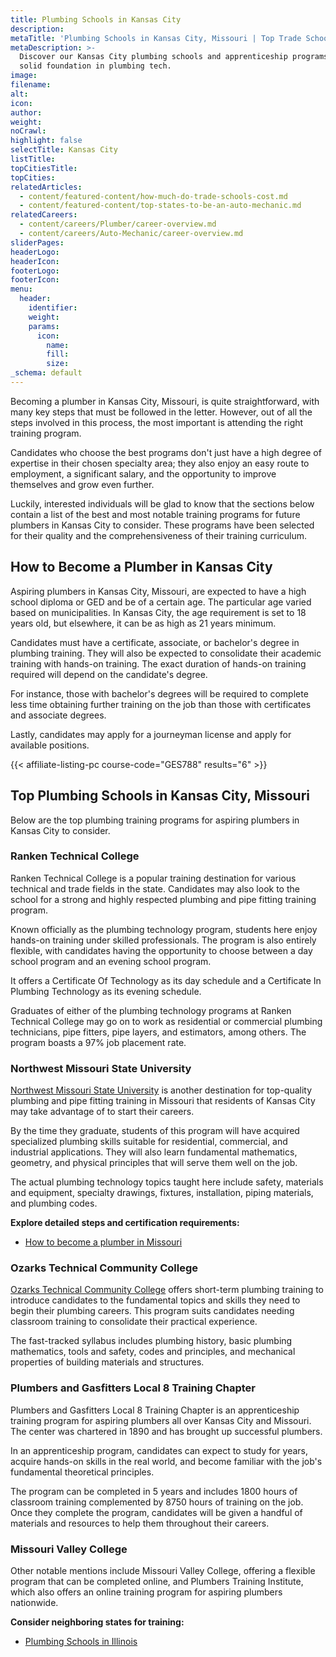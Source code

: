 ```yaml
---
title: Plumbing Schools in Kansas City
description:
metaTitle: 'Plumbing Schools in Kansas City, Missouri | Top Trade Schools '
metaDescription: >-
  Discover our Kansas City plumbing schools and apprenticeship programs for a
  solid foundation in plumbing tech.
image:
filename:
alt:
icon:
author:
weight:
noCrawl:
highlight: false
selectTitle: Kansas City
listTitle:
topCitiesTitle:
topCities:
relatedArticles:
  - content/featured-content/how-much-do-trade-schools-cost.md
  - content/featured-content/top-states-to-be-an-auto-mechanic.md
relatedCareers:
  - content/careers/Plumber/career-overview.md
  - content/careers/Auto-Mechanic/career-overview.md
sliderPages:
headerLogo:
headerIcon:
footerLogo:
footerIcon:
menu:
  header:
    identifier:
    weight:
    params:
      icon:
        name:
        fill:
        size:
_schema: default
---
```

Becoming a plumber in Kansas City, Missouri, is quite straightforward, with many key steps that must be followed in the letter. However, out of all the steps involved in this process, the most important is attending the right training program.

Candidates who choose the best programs don't just have a high degree of expertise in their chosen specialty area; they also enjoy an easy route to employment, a significant salary, and the opportunity to improve themselves and grow even further.

Luckily, interested individuals will be glad to know that the sections below contain a list of the best and most notable training programs for future plumbers in Kansas City to consider. These programs have been selected for their quality and the comprehensiveness of their training curriculum.

## **How to Become a Plumber in Kansas City**

Aspiring plumbers in Kansas City, Missouri, are expected to have a high school diploma or GED and be of a certain age. The particular age varied based on municipalities. In Kansas City, the age requirement is set to 18 years old, but elsewhere, it can be as high as 21 years minimum.

Candidates must have a certificate, associate, or bachelor's degree in plumbing training. They will also be expected to consolidate their academic training with hands-on training. The exact duration of hands-on training required will depend on the candidate's degree.

For instance, those with bachelor's degrees will be required to complete less time obtaining further training on the job than those with certificates and associate degrees.

Lastly, candidates may apply for a journeyman license and apply for available positions.

{{< affiliate-listing-pc course-code="GES788" results="6" >}}

## **Top Plumbing Schools in Kansas City, Missouri**

Below are the top plumbing training programs for aspiring plumbers in Kansas City to consider.

### **Ranken Technical College**

Ranken Technical College is a popular training destination for various technical and trade fields in the state. Candidates may also look to the school for a strong and highly respected plumbing and pipe fitting training program.

Known officially as the plumbing technology program, students here enjoy hands-on training under skilled professionals. The program is also entirely flexible, with candidates having the opportunity to choose between a day school program and an evening school program.

It offers a Certificate Of Technology as its day schedule and a Certificate In Plumbing Technology as its evening schedule.

Graduates of either of the plumbing technology programs at Ranken Technical College may go on to work as residential or commercial plumbing technicians, pipe fitters, pipe layers, and estimators, among others. The program boasts a 97% job placement rate.

### **Northwest Missouri State University**

[Northwest Missouri State University](https://www.nwmissouri.edu/) is another destination for top-quality plumbing and pipe fitting training in Missouri that residents of Kansas City may take advantage of to start their careers.

By the time they graduate, students of this program will have acquired specialized plumbing skills suitable for residential, commercial, and industrial applications. They will also learn fundamental mathematics, geometry, and physical principles that will serve them well on the job.

The actual plumbing technology topics taught here include safety, materials and equipment, specialty drawings, fixtures, installation, piping materials, and plumbing codes.

**Explore detailed steps and certification requirements:**

* [How to become a plumber in Missouri](https://toptradeschools.com/near-you/plumber/missouri/)

### Ozarks Technical Community College

[Ozarks Technical Community College](https://www.otc.edu/) offers short-term plumbing training to introduce candidates to the fundamental topics and skills they need to begin their plumbing careers. This program suits candidates needing classroom training to consolidate their practical experience.

The fast-tracked syllabus includes plumbing history, basic plumbing mathematics, tools and safety, codes and principles, and mechanical properties of building materials and structures.

### Plumbers and Gasfitters Local 8 Training Chapter

Plumbers and Gasfitters Local 8 Training Chapter is an apprenticeship training program for aspiring plumbers all over Kansas City and Missouri. The center was chartered in 1890 and has brought up successful plumbers.

In an apprenticeship program, candidates can expect to study for years, acquire hands-on skills in the real world, and become familiar with the job's fundamental theoretical principles.

The program can be completed in 5 years and includes 1800 hours of classroom training complemented by 8750 hours of training on the job. Once they complete the program, candidates will be given a handful of materials and resources to help them throughout their careers.

### Missouri Valley College

Other notable mentions include Missouri Valley College, offering a flexible program that can be completed online, and Plumbers Training Institute, which also offers an online training program for aspiring plumbers nationwide.

**Consider neighboring states for training:**

* [Plumbing Schools in Illinois](https://toptradeschools.com/near-you/plumber/illinois/)